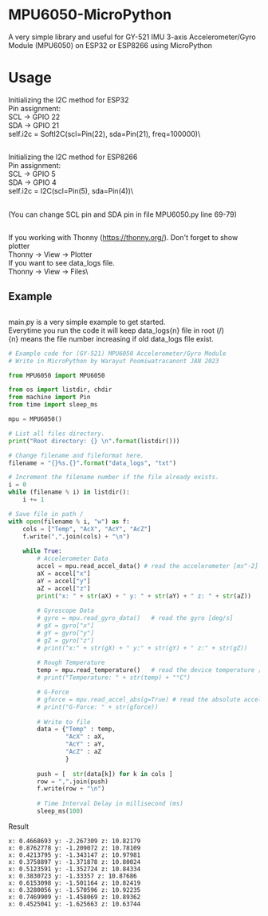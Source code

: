 # MPU6050-MicroPython
A very simple library and useful for GY-521 IMU 3-axis Accelerometer/Gyro Module (MPU6050) on ESP32 or ESP8266 using MicroPython

# Usage
Initializing the I2C method for ESP32\
Pin assignment:\
SCL -> GPIO 22\
SDA -> GPIO 21\
self.i2c = SoftI2C(scl=Pin(22), sda=Pin(21), freq=100000)\
##
Initializing the I2C method for ESP8266\
Pin assignment:\
SCL -> GPIO 5\
SDA -> GPIO 4\
self.i2c = I2C(scl=Pin(5), sda=Pin(4))\
##
(You can change SCL pin and SDA pin in file MPU6050.py line 69-79)
##
If you working with Thonny (https://thonny.org/). Don't forget to show plotter\
Thonny -> View -> Plotter\
If you want to see data_logs file.\
Thonny -> View -> Files\
##
## Example
##
main.py is a very simple example to get started.\
Everytime you run the code it will keep data_logs{n} file in root (/)\
{n} means the file number increasing if old data_logs file exist.

```python
# Example code for (GY-521) MPU6050 Accelerometer/Gyro Module
# Write in MicroPython by Warayut Poomiwatracanont JAN 2023

from MPU6050 import MPU6050

from os import listdir, chdir
from machine import Pin
from time import sleep_ms

mpu = MPU6050()

# List all files directory.
print("Root directory: {} \n".format(listdir()))

# Change filename and fileformat here.
filename = "{}%s.{}".format("data_logs", "txt")

# Increment the filename number if the file already exists.
i = 0
while (filename % i) in listdir():
    i += 1

# Save file in path /
with open(filename % i, "w") as f:
    cols = ["Temp", "AcX", "AcY", "AcZ"]
    f.write(",".join(cols) + "\n")
    
    while True:
        # Accelerometer Data
        accel = mpu.read_accel_data() # read the accelerometer [ms^-2]
        aX = accel["x"]
        aY = accel["y"]
        aZ = accel["z"]
        print("x: " + str(aX) + " y: " + str(aY) + " z: " + str(aZ))
    
        # Gyroscope Data
        # gyro = mpu.read_gyro_data()   # read the gyro [deg/s]
        # gX = gyro["x"]
        # gY = gyro["y"]
        # gZ = gyro["z"]
        # print("x:" + str(gX) + " y:" + str(gY) + " z:" + str(gZ))
    
        # Rough Temperature
        temp = mpu.read_temperature()   # read the device temperature [degC]
        # print("Temperature: " + str(temp) + "°C")

        # G-Force
        # gforce = mpu.read_accel_abs(g=True) # read the absolute acceleration magnitude
        # print("G-Force: " + str(gforce))
    
        # Write to file
        data = {"Temp" : temp,
                "AcX" : aX,
                "AcY" : aY,
                "AcZ" : aZ
                }
        
        push = [  str(data[k]) for k in cols ]
        row = ",".join(push)
        f.write(row + "\n")
        
        # Time Interval Delay in millisecond (ms)
        sleep_ms(100)
```

Result

```
x: 0.4668693 y: -2.267309 z: 10.82179
x: 0.8762778 y: -1.209072 z: 10.78109
x: 0.4213795 y: -1.343147 z: 10.97981
x: 0.3758897 y: -1.371878 z: 10.80024
x: 0.5123591 y: -1.352724 z: 10.84334
x: 0.3830723 y: -1.33357 z: 10.87686
x: 0.6153098 y: -1.501164 z: 10.82419
x: 0.3280056 y: -1.570596 z: 10.92235
x: 0.7469909 y: -1.458069 z: 10.89362
x: 0.4525041 y: -1.625663 z: 10.63744
```

